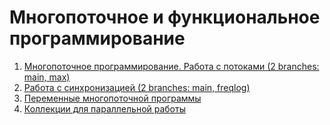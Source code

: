 # Многопоточное и функциональное программирование
1. [Многопоточное программирование. Работа с потоками (2 branches: main, max)](https://github.com/AlexanderTimin96/Multithreading_Homework)
2. [Работа с синхронизацией (2 branches: main, freqlog)](https://github.com/AlexanderTimin96/Multithreading_Homework/tree/main/Synchronized/DeliveryRobot)
3. [Переменные многопоточной программы](https://github.com/AlexanderTimin96/Multithreading_Homework/tree/main/Variables/NicknameGeneration)
4. [Коллекции для параллельной работы](https://github.com/AlexanderTimin96/Multithreading_Homework/tree/main/Сollections/Analyzer)

